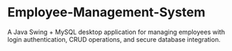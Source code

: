 # Employee-Management-System
A Java Swing + MySQL desktop application for managing employees with login authentication, CRUD operations, and secure database integration.
